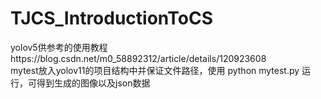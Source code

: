 # TJCS_IntroductionToCS
yolov5供参考的使用教程https://blog.csdn.net/m0_58892312/article/details/120923608</br>
mytest放入yolov11的项目结构中并保证文件路径，使用 python mytest.py 运行，可得到生成的图像以及json数据
